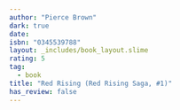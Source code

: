 ```yaml
---
author: "Pierce Brown"
dark: true
date: 
isbn: "0345539788"
layout: _includes/book_layout.slime
rating: 5
tag:
  - book
title: "Red Rising (Red Rising Saga, #1)"
has_review: false
---
```



